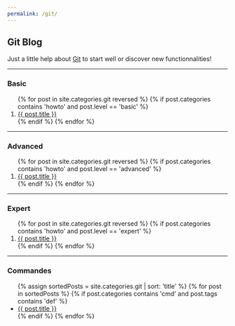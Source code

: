 ```yaml
---
permalink: /git/
---
```


## Git Blog

Just a little help about [Git](https://git-scm.com/) to start well or discover new functionnalities!

--------------------------------
### Basic

<ol>
  {% for post in site.categories.git reversed %}
    {% if post.categories contains 'howto' and post.level == 'basic' %}
      <li><a href="{{ post.url }}">{{ post.title }}</a></li>
    {% endif %}
  {% endfor %}
</ol>

--------------------------------
### Advanced

<ol>
  {% for post in site.categories.git reversed %}
    {% if post.categories contains 'howto' and post.level == 'advanced' %}
      <li><a href="{{ post.url }}">{{ post.title }}</a></li>
    {% endif %}
  {% endfor %}
</ol>

--------------------------------
### Expert

<ol>
  {% for post in site.categories.git reversed %}
    {% if post.categories contains 'howto' and post.level == 'expert' %}
      <li><a href="{{ post.url }}">{{ post.title }}</a></li>
    {% endif %}
  {% endfor %}
</ol>

--------------------------------
### Commandes

<ul>
  {% assign sortedPosts = site.categories.git | sort: 'title' %}
  {% for post in sortedPosts %}
    {% if post.categories contains 'cmd' and post.tags contains 'def' %}
      <li><a href="{{ post.url }}">{{ post.title }}</a></li>
    {% endif %}
  {% endfor %}
</ul>
